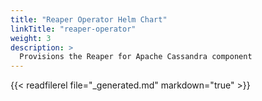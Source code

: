 ```yaml
---
title: "Reaper Operator Helm Chart"
linkTitle: "reaper-operator"
weight: 3
description: >
  Provisions the Reaper for Apache Cassandra component
---
```


{{< readfilerel file="_generated.md" markdown="true" >}}
